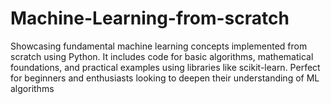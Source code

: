 # Machine-Learning-from-scratch
Showcasing fundamental machine learning concepts implemented from scratch using Python. It includes code for basic algorithms, mathematical foundations, and practical examples using libraries like scikit-learn. Perfect for beginners and enthusiasts looking to deepen their understanding of ML algorithms
